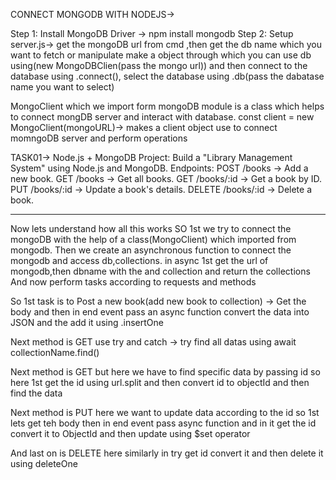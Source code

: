 CONNECT MONGODB WITH NODEJS->

Step 1: Install MongoDB Driver -> npm install mongodb
Step 2: Setup server.js-> get the mongoDB url from cmd ,then get the db name which you want to fetch or manipulate
make a object through which you can use db using(new MongoDBClien(pass the mongo url)) and then connect to the database using .connect(), select the database using .db(pass the dabatase name you want to select)

MongoClient which we import form mongoDB module is a class which helps to connect mongDB server and interact with database.
const client = new MongoClient(mongoURL)-> makes a client object use to connect momngoDB server and perform operations

TASK01->
Node.js + MongoDB Project:
Build a "Library Management System" using Node.js and MongoDB.
Endpoints:
POST /books → Add a new book.
GET /books → Get all books.
GET /books/:id → Get a book by ID.
PUT /books/:id → Update a book's details.
DELETE /books/:id → Delete a book.

---

Now lets understand how all this works
SO 1st we try to connect the mongoDB with the help of a class(MongoClient) which imported from mongodb.
Then we create an asynchronous function to connect the mongodb and access db,collections.
in async 1st get the url of mongodb,then dbname with the and collection and return the collections
And now perform tasks according to requests and methods

So 1st task is to Post a new book(add new book to collection) -> Get the body and then in end event pass an async function convert the data into JSON and the add it using .insertOne

Next method is GET use try and catch -> try find all datas using await collectionName.find()

Next method is GET but here we have to find specific data by passing id so here 1st get the id using url.split and then convert id to objectId and then find the data

Next method is PUT here we want to update data according to the id so 1st lets get teh body then in end event pass async function and in it get the id convert it to ObjectId and then update using $set operator

And last on is DELETE here similarly in try get id convert it and then delete it using deleteOne
